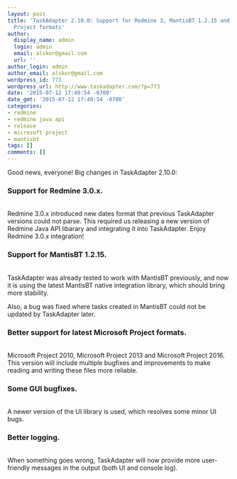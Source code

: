 ```yaml
---
layout: post
title: 'TaskAdapter 2.10.0: Support for Redmine 3, MantisBT 1.2.15 and latest Microsoft
  Project formats'
author:
  display_name: admin
  login: admin
  email: alskor@gmail.com
  url: ''
author_login: admin
author_email: alskor@gmail.com
wordpress_id: 773
wordpress_url: http://www.taskadapter.com/?p=773
date: '2015-07-12 17:40:54 -0700'
date_gmt: '2015-07-12 17:40:54 -0700'
categories:
- redmine
- redmine java api
- release
- microsoft project
- mantisbt
tags: []
comments: []
---
```

<p>Good news, everyone!&nbsp;Big changes in TaskAdapter 2.10.0:</p>
<h3>Support for Redmine 3.0.x.</h3><br />
Redmine 3.0.x introduced new dates format that previous TaskAdapter versions could not parse. This required us releasing a new version of Redmine Java API libarary and integrating it into TaskAdapter.&nbsp;Enjoy Redmine 3.0.x integration!</p>
<h3>Support for MantisBT 1.2.15.</h3><br />
TaskAdapter was already tested to work with MantisBT previously, and now it is using the latest MantisBT native integration library, which should bring more stability.</p>
<p>Also, a bug was fixed where tasks created in MantisBT could not be updated by TaskAdapter later.</p>
<h3>Better support for latest Microsoft Project formats.</h3><br />
Microsoft Project 2010, Microsoft Project 2013 and Microsoft Project 2016. This version will include multiple bugfixes and improvements to make reading and writing these files more reliable.</p>
<h3>Some GUI bugfixes.</h3><br />
A newer version of the UI library is used, which resolves some minor UI bugs.</p>
<h3>Better logging.</h3><br />
When something goes wrong, TaskAdapter will now provide more user-friendly messages in the output (both UI and console log).</p>
